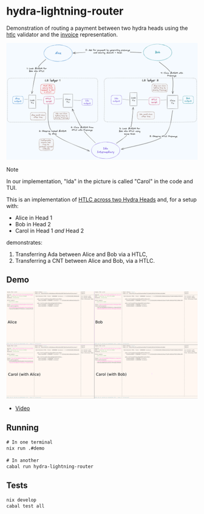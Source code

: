 # hydra-lightning-router

Demonstration of routing a payment between two hydra heads using the
[htlc](https://github.com/cardano-scaling/htlc) validator and the
[invoice](https://github.com/cardano-scaling/hydra-invoices) representation.

![](images/image.png)

> [!Note]
> In our implementation, "Ida" in the picture is called "Carol" in the code
> and TUI.

This is an implementation of [HTLC across two Hydra
Heads](https://github.com/cardano-scaling/hydra/issues/2080) and, for a setup
with:

- Alice in Head 1
- Bob in Head 2
- Carol in Head 1 _and_ Head 2

demonstrates:

1. Transferring Ada between Alice and Bob via a HTLC,
2. Transferring a CNT between Alice and Bob, via a HTLC.

## Demo

![](images/demo.png)

- [Video](images/out.mp4)

## Running

```
# In one terminal
nix run .#demo

# In another
cabal run hydra-lightning-router
```

## Tests

```
nix develop
cabal test all
```
